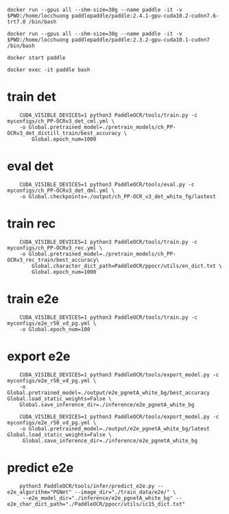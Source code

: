 `docker run --gpus all --shm-size=30g --name paddle -it -v $PWD:/home/locchuong paddlepaddle/paddle:2.4.1-gpu-cuda10.2-cudnn7.6-trt7.0 /bin/bash`

`docker run --gpus all --shm-size=30g --name paddle -it -v $PWD:/home/locchuong paddlepaddle/paddle:2.3.2-gpu-cuda10.1-cudnn7 /bin/bash`

`docker start paddle`

`docker exec -it paddle bash`

# train det
       
        CUDA_VISIBLE_DEVICES=1 python3 PaddleOCR/tools/train.py -c myconfigs/ch_PP-OCRv3_det_cml.yml \
        -o Global.pretrained_model=./pretrain_models/ch_PP-OCRv3_det_distill_train/best_accuracy \
            Global.epoch_num=1000

# eval det

        CUDA_VISIBLE_DEVICES=1 python3 PaddleOCR/tools/eval.py -c myconfigs/ch_PP-OCRv3_det_dml.yml \
        -o Global.checkpoints=./output/ch_PP-OCR_v3_det_white_fg/lastest

# train rec

        CUDA_VISIBLE_DEVICES=1 python3 PaddleOCR/tools/train.py -c myconfigs/ch_PP-OCRv3_rec.yml \
        -o Global.pretrained_model=./pretrain_models/ch_PP-OCRv3_rec_train/best_accuracy\
            Global.character_dict_path=PaddleOCR/ppocr/utils/en_dict.txt \
            Global.epoch_num=1000
   
# train e2e

        CUDA_VISIBLE_DEVICES=1 python3 PaddleOCR/tools/train.py -c myconfigs/e2e_r50_vd_pg.yml \
        -o Global.epoch_num=100

# export e2e

        CUDA_VISIBLE_DEVICES=1 python3 PaddleOCR/tools/export_model.py -c myconfigs/e2e_r50_vd_pg.yml \
        -o Global.pretrained_model=./output/e2e_pgnetA_white_bg/best_accuracy Global.load_static_weights=False \
        Global.save_inference_dir=./inference/e2e_pgnetA_white_bg

        CUDA_VISIBLE_DEVICES=1 python3 PaddleOCR/tools/export_model.py -c myconfigs/e2e_r50_vd_pg.yml \
        -o Global.pretrained_model=./output/e2e_pgnetA_white_bg/latest Global.load_static_weights=False \
         Global.save_inference_dir=./inference/e2e_pgnetA_white_bg

# predict e2e

        python3 PaddleOCR/tools/infer/predict_e2e.py --e2e_algorithm="PGNet" --image_dir="./train_data/e2e/" \
         --e2e_model_dir="./inference/e2e_pgnetA_white_bg" --e2e_char_dict_path="./PaddleOCR/ppocr/utils/ic15_dict.txt"
